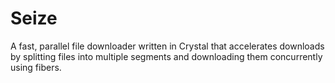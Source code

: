 # Seize

A fast, parallel file downloader written in Crystal that accelerates downloads by splitting files into multiple segments and downloading them concurrently using fibers.
